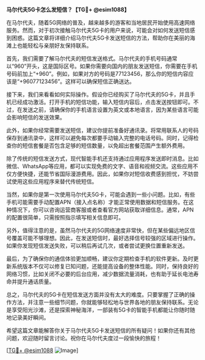 **马尔代夫5G卡怎么发短信？【TG💪+ @esim1088】**

在马尔代夫，随着5G网络的普及，越来越多的游客和当地居民开始使用高速网络服务。然而，对于初次接触马尔代夫5G卡的用户来说，可能会对如何发送短信感到困惑。这篇文章将详细介绍马尔代夫5G卡发送短信的方法，帮助你在美丽的海滩上也能轻松与亲朋好友保持联系。

首先，我们需要了解马尔代夫的短信发送格式。马尔代夫的手机号码通常以“960”开头，这是国际区号。如果你需要向国内的朋友发送短信，你需要在手机号码前加上“+960”。例如，如果对方的号码是77123456，那么你的短信内容应该是“+96077123456”。这样可以确保短信正确送达。

接下来，我们来看看如何实际操作。假设你已经购买了马尔代夫的5G卡，并且手机已经成功激活。打开手机的短信功能，输入短信内容后，点击发送按钮即可。不过，在发送之前，请确保你的手机语言设置为英文或本地语言，因为某些语言可能会影响短信的发送效果。

此外，如果你经常需要发送短信，建议你提前准备好通讯录。将常用联系人的号码保存到通讯录中，这样可以避免每次都要手动输入完整的电话号码。同时，记得检查你的短信套餐是否包含足够的短信数量，以免超出套餐范围产生额外费用。

除了传统的短信发送方式，现代智能手机还支持通过应用程序发送即时消息。比如微信、WhatsApp等应用，都可以实现免费的文字、语音和视频交流。这些应用不仅方便快捷，还能节省国际漫游费用。因此，如果你对短信收费感到担忧，不妨尝试使用这些应用程序来替代传统短信。

当然，如果你是第一次使用马尔代夫5G卡，可能会遇到一些小问题。比如，有些手机可能需要手动配置APN（接入点名称）才能正常使用数据和短信服务。在这种情况下，你可以咨询运营商客服或者查看官方网站获取详细信息。通常，APN的配置很简单，只需按照指示填写相关信息即可。

另外，值得注意的是，虽然马尔代夫的5G网络速度非常快，但在某些偏远地区信号覆盖可能不够理想。因此，在发送短信时，最好选择信号较强的区域进行操作。如果你发现短信发送失败，可以稍后再试几次，或者尝试更换位置重新发送。

最后，为了确保你的通信体验更加顺畅，建议你定期检查手机的软件更新。及时更新系统版本不仅可以修复已知问题，还能提高设备的整体性能。同时，保持良好的网络习惯，比如关闭不必要的后台应用，减少数据流量消耗，也有助于延长电池寿命并提升通话质量。

总之，马尔代夫的5G卡在短信发送方面并没有太大的难度。只要掌握了正确的操作方法，并注意一些细节问题，你就能够轻松地与世界各地的朋友保持联系。无论是享受阳光沙滩，还是探索神秘海洋，一部装有5G卡的智能手机都能让你随时随地记录美好瞬间。

希望这篇文章能解答你关于马尔代夫5G卡发送短信的所有疑问！如果你还有其他问题，欢迎随时留言讨论。祝你在马尔代夫度过一段愉快的旅程！

[[TG💪+ @esim1088](https://t.me/s/esim1088) ![Image](https://i.postimg.cc/4NQfJmqS/Snipaste-2025-05-13-00-14-12.png)]